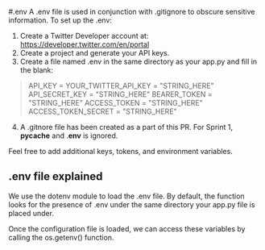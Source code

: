 #.env
A .env file is used in conjunction with .gitignore to obscure sensitive information. To set up the .env:

1. Create a Twitter Developer account at:
   https://developer.twitter.com/en/portal
2. Create a project and generate your API keys.
3. Create a file named .env in the same directory as your app.py and fill in the blank:

>API_KEY = YOUR_TWITTER_API_KEY = "STRING_HERE"
API_SECRET_KEY = "STRING_HERE"
BEARER_TOKEN = "STRING_HERE"
ACCESS_TOKEN = "STRING_HERE"
ACCESS_TOKEN_SECRET = "STRING_HERE"
4. A .gitnore file has been created as a part of this PR. For Sprint 1, **pycache** and .**env** is ignored.

Feel free to add additional keys, tokens, and environment variables.

## .env file explained
We use the dotenv module to load the .env file. By default, the function looks for the presence of .env under the same directory your app.py file is placed under.

Once the configuration file is loaded, we can access these variables by calling the os.getenv() function.

